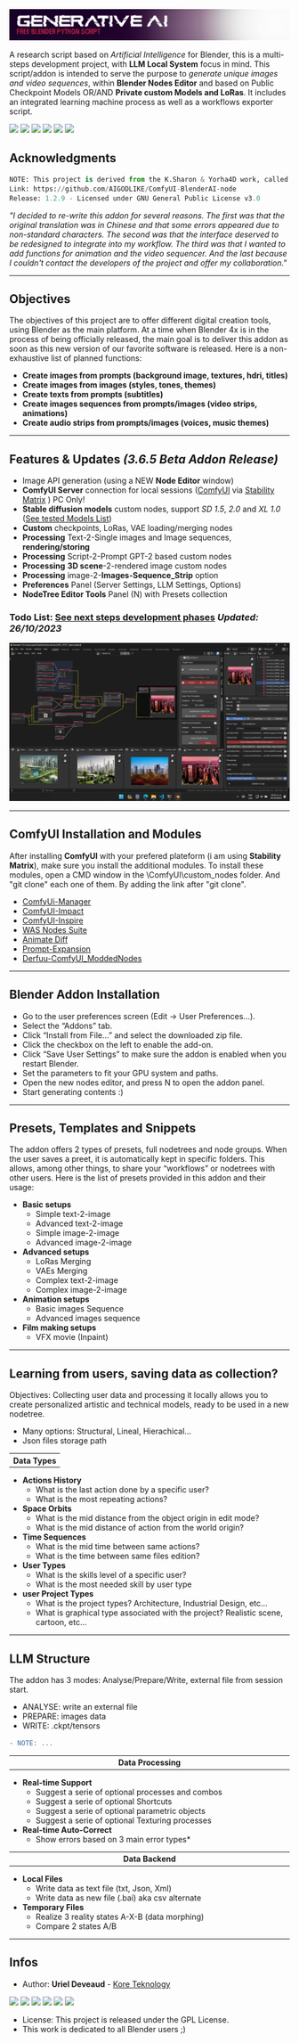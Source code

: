 <img alt="preview_v135" src="/media/header_addon.png">

A research script based on *Artificial Intelligence* for Blender, this is a multi-steps development project, with **LLM Local System** focus in mind. This script/addon is intended to serve the purpose to *generate unique images and video sequences*, within **Blender Nodes Editor** and based on Public Checkpoint Models OR/AND **Private custom Models and LoRas**. It includes an integrated learning machine process as well as a workflows exporter script.

<img src="https://img.shields.io/badge/Windows-11-purple" /> <img src="https://img.shields.io/badge/Blender-3.6.5/4-c11b3f" /> <img src="https://img.shields.io/badge/Python-3.10-blue" /> <img src="https://img.shields.io/badge/Addon-3.6.5-yellow" /> <img src="https://img.shields.io/badge/CAN-X.1567D-943585" /> <img src="https://img.shields.io/badge/BL-GAIA-943585" />



## Acknowledgments

```py
NOTE: This project is derived from the K.Sharon & Yorha4D work, called "ComfyUI-BlenderAI-node".
Link: https://github.com/AIGODLIKE/ComfyUI-BlenderAI-node
Release: 1.2.9 - Licensed under GNU General Public License v3.0
```

*"I decided to re-write this addon for several reasons. The first was that the original translation was in Chinese and that some errors appeared due to non-standard characters. The second was that the interface deserved to be redesigned to integrate into my workflow. The third was that I wanted to add functions for animation and the video sequencer. And the last because I couldn't contact the developers of the project and offer my collaboration."*

---

## Objectives

The objectives of this project are to offer different digital creation tools, using Blender as the main platform. At a time when Blender 4x is in the process of being officially released, the main goal is to deliver this addon as soon as this new version of our favorite software is released. Here is a non-exhaustive list of planned functions:

- **Create images from prompts (background image, textures, hdri, titles)**
- **Create images from images (styles, tones, themes)**
- **Create texts from prompts (subtitles)**
- **Create images sequences from prompts/images (video strips, animations)**
- **Create audio strips from prompts/images (voices, music themes)**

---

## Features & Updates *(3.6.5 Beta Addon Release)*

- Image API generation (using a NEW **Node Editor** window)
- **ComfyUI Server** connection for local sessions ([ComfyUI](https://github.com/comfyanonymous/ComfyUI) via [Stability Matrix](https://github.com/LykosAI/StabilityMatrix) ) PC Only!
- **Stable diffusion models** custom nodes, support *SD 1.5*, *2.0* and *XL 1.0* ([See tested Models List](TESTED_MODELS.md))
- **Custom** checkpoints, LoRas, VAE loading/merging nodes
- **Processing** Text-2-Single images and Image sequences, **rendering/storing**
- **Processing** Script-2-Prompt GPT-2 based custom nodes
- **Processing** **3D scene**-2-rendered image custom nodes
- **Processing** image-2-**Images-Sequence_Strip** option
- **Preferences** Panel (Server Settings, LLM Settings, Options)
- **NodeTree Editor Tools** Panel (N) with Presets collection

### Todo List: [See next steps development phases](TODO_LIST.md) *Updated: 26/10/2023*



<img alt="preview_v135" src="/media/addon_preview_v125.png">

---

## ComfyUI Installation and Modules

After installing **ComfyUI** with your prefered plateform (i am using **Stability Matrix**), make sure you install the additional modules. To install these modules, open a CMD window in the \ComfyUI\custom_nodes folder. And "git clone" each one of them. By adding the link after "git clone".

- [ComfyUi-Manager](https://github.com/ltdrdata/ComfyUI-Manager)
- [ComfyUI-Impact](https://github.com/ltdrdata/ComfyUI-Impact-Pack)
- [ComfyUI-Inspire](https://github.com/ltdrdata/ComfyUI-Inspire-Pack)
- [WAS Nodes Suite](https://github.com/WASasquatch/was-node-suite-comfyui)
- [Animate Diff](https://github.com/ArtVentureX/comfyui-animatediff)
- [Prompt-Expansion](https://github.com/meap158/ComfyUI-Prompt-Expansion)
- [Derfuu-ComfyUI_ModdedNodes](https://github.com/Derfuu/Derfuu_ComfyUI_ModdedNodes)

---

## Blender Addon Installation

- Go to the user preferences screen (Edit -> User Preferences…).
- Select the “Addons” tab.
- Click “Install from File…” and select the downloaded zip file.
- Click the checkbox on the left to enable the add-on.
- Click “Save User Settings” to make sure the addon is enabled when you restart Blender.
- Set the parameters to fit your GPU system and paths.
- Open the new nodes editor, and press N to open the addon panel.
- Start generating contents :)

---

## Presets, Templates and Snippets

The addon offers 2 types of presets, full nodetrees and node groups. When the user saves a preet, it is automatically kept in specific folders. This allows, among other things, to share your “workflows” or nodetrees with other users. Here is the list of presets provided in this addon and their usage:

- **Basic setups**
  - Simple text-2-image
  - Advanced text-2-image
  - Simple image-2-image
  - Advanced image-2-image
- **Advanced setups**
  - LoRas Merging
  - VAEs Merging
  - Complex text-2-image
  - Complex image-2-image
- **Animation setups**
  - Basic images Sequence
  - Advanced images sequence
- **Film making setups**
  - VFX movie (Inpaint)

---

## Learning from users, saving data as collection?

Objectives: Collecting user data and processing it locally allows you to create personalized artistic and technical models, ready to be used in a new nodetree.
- Many options: Structural, Lineal, Hierachical...
- Json files storage path


<table>
<tr>
<th align="center", width="100%">Data Types</th>
</tr>
</table>

<ul>
      <li><b>Actions History</b>
        <ul>
          <li>What is the last action done by a specific user?</li>
          <li>What is the most repeating actions?</li>
        </ul>
      </li>
      <li><b>Space Orbits</b>
        <ul>
          <li>What is the mid distance from the object origin in edit mode?</li>
          <li>What is the mid distance of action from the world origin?</li>
        </ul>
      </li>
      <li><b>Time Sequences</b>
        <ul>
          <li>What is the mid time between same actions?</li>
          <li>What is the time between same files edition?</li>
        </ul>
  </li>
      <li><b>User Types</b>
        <ul>
          <li>What is the skills level of a specific user?</li>
          <li>What is the most needed skill by user type</li>
        </ul>
      </li>
       <li><b>user Project Types</b>
        <ul>
          <li>What is the project types? Architecture, Industrial Design, etc...</li>
          <li>What is graphical type associated with the project? Realistic scene, cartoon, etc...</li>
        </ul>
      </li>
</ul>

---

## LLM Structure

The addon has 3 modes: Analyse/Prepare/Write, external file from session start.

- ANALYSE: write an external file
- PREPARE: images data
- WRITE: .ckpt/tensors

```diff
- NOTE: ...
```


<table>
<tr>
<th align="center", width="880">Data Processing</th>
</tr>
</table>

<ul>
      <li><b>Real-time Support</b>
        <ul>
          <li>Suggest a serie of optional processes and combos</li>
          <li>Suggest a serie of optional Shortcuts</li>
          <li>Suggest a serie of optional parametric objects</li>
          <li>Suggest a serie of optional Texturing processes</li>
        </ul>
      </li>
      <li><b>Real-time Auto-Correct</b>
        <ul>
          <li>Show errors based on 3 main error types*</li>
        </ul>
      </li>
</ul>

<table>
<tr>
<th align="center", width="880">Data Backend</th>
</tr>
</table>

<ul>
      <li><b>Local Files</b>
        <ul>
          <li>Write data as text file (txt, Json, Xml)</li>
          <li>Write data as new file (.bai) aka csv alternate</li>
        </ul>
      </li>
  <li><b>Temporary Files</b>
        <ul>
          <li>Realize 3 reality states A-X-B (data morphing)</li>
          <li>Compare 2 states A/B</li>
        </ul>
      </li>
</ul>

---

## Infos

* Author: **Uriel Deveaud** - [Kore Teknology](https://github.com/KoreTeknology) 

<img src="https://img.shields.io/badge/CG Art-red" /> <img src="https://img.shields.io/badge/3D Blender-red" /> <img src="https://img.shields.io/badge/Python Dev-red" /> <img src="https://img.shields.io/badge/GAME Engine-darkorange" /> <img src="https://img.shields.io/badge/VR Environmental-darkorange" /> <img src="https://img.shields.io/badge/AI Training-darkorange" />

* License: This project is released under the GPL License.
* This work is dedicated to all Blender users ;)
